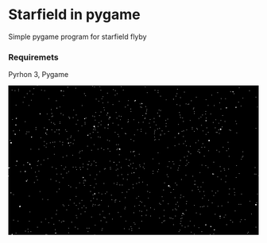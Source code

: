 # Starfield in pygame

Simple pygame program for starfield flyby

### Requiremets
Pyrhon 3, Pygame

![Preview](https://raw.githubusercontent.com/munzaz1/pygame_starfield/main/starfield.png)
